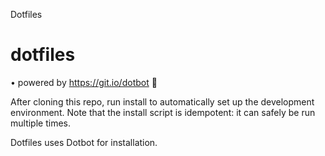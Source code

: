 
Dotfiles


# dotfiles
 • powered by https://git.io/dotbot 💾

After cloning this repo, run install to automatically set up the development environment. Note that the install script is idempotent: it can safely be run multiple times.

Dotfiles uses Dotbot for installation.
